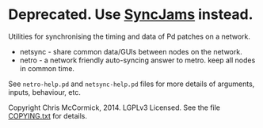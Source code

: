 # Deprecated. Use [SyncJams](http://github.com/chr15m/SyncJams) instead. #

Utilities for synchronising the timing and data of Pd patches on a network.

 * netsync - share common data/GUIs between nodes on the network.
 * netro - a network friendly auto-syncing answer to metro. keep all nodes in common time.

See `netro-help.pd` and `netsync-help.pd` files for more details of arguments, inputs, behaviour, etc.

Copyright Chris McCormick, 2014. LGPLv3 Licensed. See the file [COPYING.txt](./COPYING.txt) for details.
